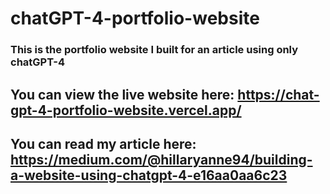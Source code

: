 # chatGPT-4-portfolio-website

### This is the portfolio website I built for an article using only chatGPT-4

## You can view the live website here: https://chat-gpt-4-portfolio-website.vercel.app/
## You can read my article here: https://medium.com/@hillaryanne94/building-a-website-using-chatgpt-4-e16aa0aa6c23
